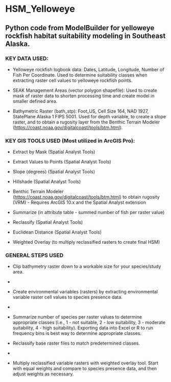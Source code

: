 # HSM_Yelloweye
## Python code from ModelBuilder for yelloweye rockfish habitat suitability modeling in Southeast Alaska.

### **KEY DATA USED:**

- Yelloweye rockfish logbook data: Dates, Latitude, Longitude, Number of Fish Per Coordinate. Used to determine suitability classes when extracting raster cell values to yelloweye rockfish points.

- SEAK Management Areas (vector polygon shapefile): Used to create mask of raster data to shorten processing time and create model in smaller defined area.

- Bathymetric Raster (bath_stp): Foot_US, Cell Size 164, NAD 1927, StatePlane Alaska 1 FIPS 5001. Used for depth variable, to create a slope raster, and to obtain a rugosity layer from the Benthic Terrain Modeler (https://coast.noaa.gov/digitalcoast/tools/btm.html).


### **KEY GIS TOOLS USED (Most utilized in ArcGIS Pro):**

- Extract by Mask (Spatial Analyst Tools)

- Extract Values to Points (Spatial Analyst Tools)

- Slope (degrees) (Spatial Analyst Tools)

- Hillshade (Spatial Analyst Tools)

- Benthic Terrain Modeler (https://coast.noaa.gov/digitalcoast/tools/btm.html) to obtain rugosity (VRM) - Requires ArcGIS 10.x and the Spatial Analyst extension

- Summarize (in attribute table - summed number of fish per raster value)

- Reclassify (Spatial Analyst Tools)

- Euclidean Distance (Spatial Analyst Tools)

- Weighted Overlay (to multiply reclassified rasters to create final HSM)

### GENERAL STEPS USED

- Clip bathymetry raster down to a workable size for your species/study area.
- 
- Create environmental variables (rasters) by extracting environmental variable raster cell values to species presence data.
- 
- Summarize number of species per raster values to determine appropriate classes (i.e., 1 - not suitable, 2 - low suitability, 3 - moderate suitability, 4 - high suitability). Exporting data into Excel or R to run frequency bins is best way to determine appropriate classes.

- Reclassify base raster files to match predetermined classes.
- 
- Multiply reclassified variable rasters with weighted overlay tool. Start with equal weights and compare to species presence data, and then adjust weights as necessary.



